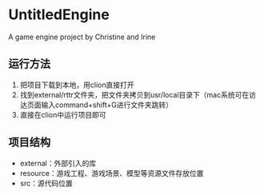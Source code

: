 # UntitledEngine
A game engine project by Christine and Irine



## 运行方法

1. 把项目下载到本地，用clion直接打开
2. 找到external/rttr文件夹，把文件夹拷贝到usr/local目录下（mac系统可在访达页面输入command+shift+G进行文件夹跳转）
3. 直接在clion中运行项目即可

## 项目结构

- external：外部引入的库
- resource：游戏工程、游戏场景、模型等资源文件存放位置
- src：源代码位置
